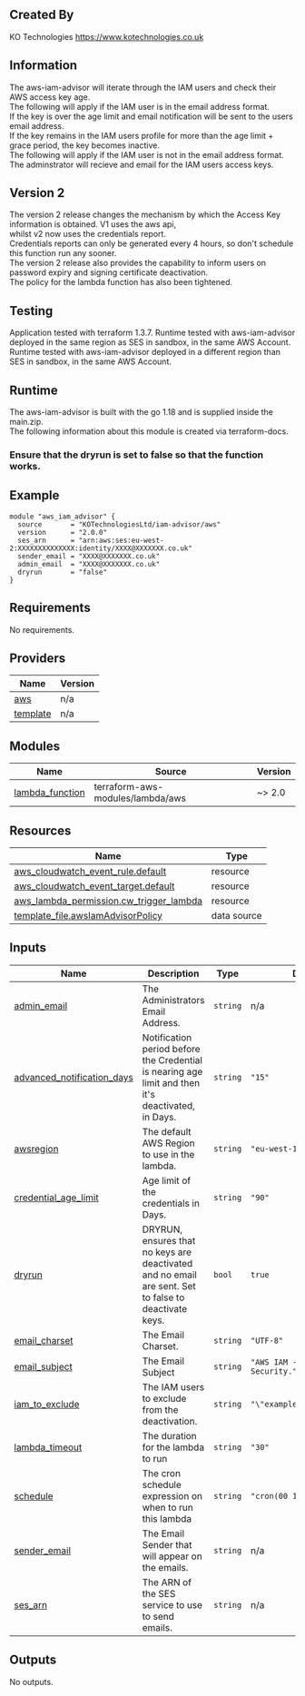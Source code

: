 ## Created By
KO Technologies
https://www.kotechnologies.co.uk

## Information
The aws-iam-advisor will iterate through the IAM users and check their AWS access key age.\
The following will apply if the IAM user is in the email address format.\
If the key is over the age limit and email notification will be sent to the users email address.\
If the key remains in the IAM users profile for more than the age limit + grace period, the key becomes inactive.\
The following will apply if the IAM user is not in the email address format.\
The adminstrator will recieve and email for the IAM users access keys.

## Version 2
The version 2 release changes the mechanism by which the Access Key information is obtained. V1 uses the aws api,\
whilst v2 now uses the credentials report.\
Credentials reports can only be generated every 4 hours, so don't schedule this function run any sooner.\
The version 2 release also provides the capability to inform users on password expiry and signing certificate deactivation.\
The policy for the lambda function has also been tightened.

## Testing
Application tested with terraform 1.3.7.
Runtime tested with aws-iam-advisor deployed in the same region as SES in sandbox, in the same AWS Account.
Runtime tested with aws-iam-advisor deployed in a different region than SES in sandbox, in the same AWS Account.

## Runtime
The aws-iam-advisor is built with the go 1.18 and is supplied inside the main.zip.\
The following information about this module is created via terraform-docs.
### Ensure that the dryrun is set to false so that the function works.

## Example
```hcl
module "aws_iam_advisor" {
  source       = "KOTechnologiesLtd/iam-advisor/aws"
  version      = "2.0.0"
  ses_arn      = "arn:aws:ses:eu-west-2:XXXXXXXXXXXXXX:identity/XXXX@XXXXXXX.co.uk"
  sender_email = "XXXX@XXXXXXX.co.uk"
  admin_email  = "XXXX@XXXXXXX.co.uk"
  dryrun       = "false"
}
```

## Requirements

No requirements.

## Providers

| Name | Version |
|------|---------|
| <a name="provider_aws"></a> [aws](#provider\_aws) | n/a |
| <a name="provider_template"></a> [template](#provider\_template) | n/a |

## Modules

| Name | Source | Version |
|------|--------|---------|
| <a name="module_lambda_function"></a> [lambda\_function](#module\_lambda\_function) | terraform-aws-modules/lambda/aws | ~> 2.0 |

## Resources

| Name | Type |
|------|------|
| [aws_cloudwatch_event_rule.default](https://registry.terraform.io/providers/hashicorp/aws/latest/docs/resources/cloudwatch_event_rule) | resource |
| [aws_cloudwatch_event_target.default](https://registry.terraform.io/providers/hashicorp/aws/latest/docs/resources/cloudwatch_event_target) | resource |
| [aws_lambda_permission.cw_trigger_lambda](https://registry.terraform.io/providers/hashicorp/aws/latest/docs/resources/lambda_permission) | resource |
| [template_file.awsIamAdvisorPolicy](https://registry.terraform.io/providers/hashicorp/template/latest/docs/data-sources/file) | data source |

## Inputs

| Name | Description | Type | Default | Required |
|------|-------------|------|---------|:--------:|
| <a name="input_admin_email"></a> [admin\_email](#input\_admin\_email) | The Administrators Email Address. | `string` | n/a | yes |
| <a name="input_advanced_notification_days"></a> [advanced\_notification\_days](#input\_advanced\_notification\_days) | Notification period before the Credential is nearing age limit and then it's deactivated, in Days. | `string` | `"15"` | no |
| <a name="input_awsregion"></a> [awsregion](#input\_awsregion) | The default AWS Region to use in the lambda. | `string` | `"eu-west-1"` | no |
| <a name="input_credential_age_limit"></a> [credential\_age\_limit](#input\_credential\_age\_limit) | Age limit of the credentials in Days. | `string` | `"90"` | no |
| <a name="input_dryrun"></a> [dryrun](#input\_dryrun) | DRYRUN, ensures that no keys are deactivated and no email are sent. Set to false to deactivate keys. | `bool` | `true` | no |
| <a name="input_email_charset"></a> [email\_charset](#input\_email\_charset) | The Email Charset. | `string` | `"UTF-8"` | no |
| <a name="input_email_subject"></a> [email\_subject](#input\_email\_subject) | The Email Subject | `string` | `"AWS IAM - Credential Security."` | no |
| <a name="input_iam_to_exclude"></a> [iam\_to\_exclude](#input\_iam\_to\_exclude) | The IAM users to exclude from the deactivation. | `string` | `"\"example\",\"example\""` | no |
| <a name="input_lambda_timeout"></a> [lambda\_timeout](#input\_lambda\_timeout) | The duration for the lambda to run | `string` | `"30"` | no |
| <a name="input_schedule"></a> [schedule](#input\_schedule) | The cron schedule expression on when to run this lambda | `string` | `"cron(00 11 * * ? *)"` | no |
| <a name="input_sender_email"></a> [sender\_email](#input\_sender\_email) | The Email Sender that will appear on the emails. | `string` | n/a | yes |
| <a name="input_ses_arn"></a> [ses\_arn](#input\_ses\_arn) | The ARN of the SES service to use to send emails. | `string` | n/a | yes |

## Outputs

No outputs.
